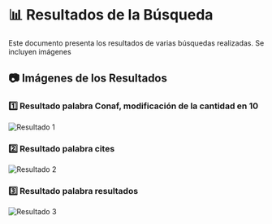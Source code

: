 # 📊 Resultados de la Búsqueda

Este documento presenta los resultados de varias búsquedas realizadas. Se incluyen imágenes

## 📷 Imágenes de los Resultados

### 1️⃣ Resultado palabra Conaf, modificación de la cantidad en 10
![Resultado 1](https://mizucode.com/wp-search/resultado3.png)

### 2️⃣ Resultado palabra cites
![Resultado 2](https://mizucode.com/wp-search/resultado2.png)

### 3️⃣ Resultado palabra resultados
![Resultado 3](https://mizucode.com/wp-search/resultado1.png)
